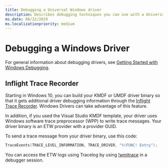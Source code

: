 ```yaml
---
title: Debugging a Universal Windows driver 
description: Describes debugging techniques you can use with a Universal Windows driver, in particular the Inflight Trace Recorder.
ms.date: 08/22/2019
ms.localizationpriority: medium
---
```


# Debugging a Windows Driver 

For general information about debugging drivers, see [Getting Started with Windows Debugging](https://docs.microsoft.com/windows-hardware/drivers/debugger/getting-started-with-windows-debugging).

## Inflight Trace Recorder

Starting in Windows 10, you can build your KMDF or UMDF driver binary so that it gets additional driver debugging information through the [Inflight Trace Recorder](https://docs.microsoft.com/windows-hardware/drivers/devtest/using-wpp-recorder). Windows Drivers can take advantage of this feature.

In addition, if you used the Visual Studio KMDF template, your driver uses Windows software trace preprocessor (WPP) to write trace messages. Your driver binary is an ETW provider with a provider GUID.

To send a trace message from your driver binary, use this code:

   ```cpp
   TraceEvents(TRACE_LEVEL_INFORMATION, TRACE_DRIVER, "%!FUNC! Entry");
   ```

You can access the ETW logs using Tracelog by using [!wmitrace](https://docs.microsoft.com/windows-hardware/drivers/debugger/wmi-tracing-extensions--wmitrace-dll-) in a debugger session.

